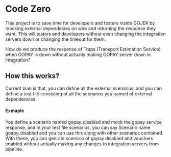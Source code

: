 # Code Zero

This project is to save time for developers and testers inside GOJEK by mocking external dependecies
on wire and returning the response they want. This will testers and developers without even changing the integration 
servers down or changing the timeout for them.
 
How do we produce the response of Traps (Transport Estimation Service)
when GOPAY is down without actually making GOPAY server down in integration?


## How this works?
Current plan is that, you can define all the external scenarios, and you can define a test file consisting
of all the scenarios you named of external dependencies.  


#### Exmaple
You define a scenario named gopay_disabled and mock the gopay service response, and in your test file scenarios,
you can say Scenario name goapy_disabled and you can use this along with other scenarios combined. With these, you 
can genrate scenario of gopay disabled and vouchers enabled without actually making any changes to integration servers
from pipeline.  


